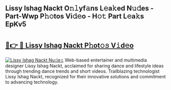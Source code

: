 ## Lissy Ishag Nackt O𝚗𝚕yf𝚊ns L𝚎a𝚔ed N𝚞𝚍es - Part-Wwp P𝚑𝚘tos Vi𝚍𝚎o - H𝚘𝚝 Part L𝚎a𝚔s EpKv5

# <h2><a href="http://kf1qkf.oniu.top/?m=Lissy+Ishag+Nackt">🔗👉 🔴 Lissy Ishag Nackt P𝚑ot𝚘𝚜 V𝚒d𝚎o</a></h2>

[![Lissy Ishag Nackt Nu𝚍e𝚜](https://i.imgur.com/0qMVB7G.gif)](http://kf1qkf.oniu.top/?m=Lissy+Ishag+Nackt)
Web-based entertainer and multimedia designer Lissy Ishag Nackt, acclaimed for sharing dance and lifestyle ideas through trending dance trends and short videos. Trailblazing technologist Lissy Ishag Nackt, recognized for their innovative solutions and commitment to advancing technology.  
